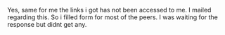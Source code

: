 Yes, same for me the links i got has not been accessed to me. I mailed
regarding this. So i filled form for most of the peers. I was waiting for the
response but didnt get any.